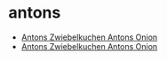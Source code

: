 # antons

 * [Antons Zwiebelkuchen Antons Onion](../../index/a/antons-zwiebelkuchen-antons-onion.json)
 * [Antons Zwiebelkuchen Antons Onion](../../index/a/antons-zwiebelkuchen-antons-onion.json)
